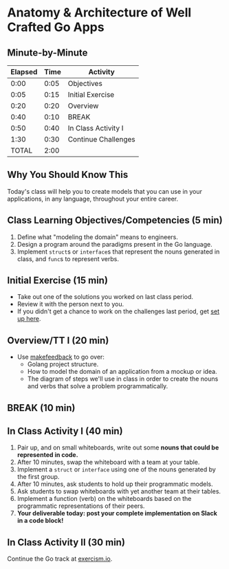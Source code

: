 # Anatomy & Architecture of Well Crafted Go Apps

## Minute-by-Minute

| **Elapsed** | **Time**  | **Activity**              |
| ----------- | --------- | ------------------------- |
| 0:00        | 0:05      | Objectives                |
| 0:05        | 0:15      | Initial Exercise          |
| 0:20        | 0:20      | Overview                  |
| 0:40        | 0:10      | BREAK                     |
| 0:50        | 0:40      | In Class Activity I       |
| 1:30        | 0:30      | Continue Challenges       |
| TOTAL       | 2:00      |                           |

## Why You Should Know This

Today's class will help you to create models that you can use in your applications, in any language, throughout your entire career.

## Class Learning Objectives/Competencies (5 min)

1. Define what "modeling the domain" means to engineers.
1. Design a program around the paradigms present in the Go language.
1. Implement `struct`s or `interface`s that represent the nouns generated in class, and `func`s to represent verbs.

## Initial Exercise (15 min)

- Take out one of the solutions you worked on last class period.
- Review it with the person next to you.
- If you didn't get a chance to work on the challenges last period, get [set up here](https://exercism.io).

## Overview/TT I (20 min)

- Use [makefeedback](https://www.github.com/droxey/makefeedback) to go over:
  - Golang project structure.
  - How to model the domain of an application from a mockup or idea.
  - The diagram of steps we'll use in class in order to create the nouns and verbs that solve a problem programmatically.

## BREAK (10 min)

## In Class Activity I (40 min)

1. Pair up, and on small whiteboards, write out some **nouns that could be represented in code.**
1. After 10 minutes, swap the whiteboard with a team at your table.
1. Implement a `struct` or `interface` using one of the nouns generated by the first group.
1. After 10 minutes, ask students to hold up their programmatic models.
1. Ask students to swap whiteboards with yet another team at their tables.
1. Implement a function (verb) on the whiteboards based on the programmatic representations of their peers.
1. **Your deliverable today: post your complete implementation on Slack in a code block!**

## In Class Activity II (30 min)

Continue the Go track at [exercism.io](https://exercism.io).
